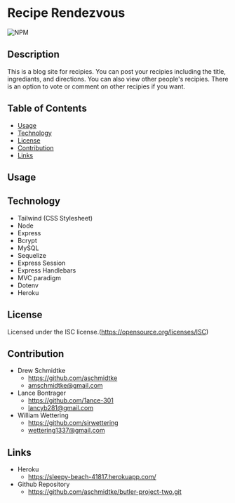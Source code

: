 # Recipe Rendezvous

  ![NPM](https://img.shields.io/npm/l/glob?style=flat-square)

  ## Description
   This is a blog site for recipies. You can post your recipies including the title, ingrediants, and directions. You can also view other people's recipies. There is an option to vote or comment on other recipies if you want.

  ## Table of Contents
  * [Usage](#usage)
  * [Technology](#technology)
  * [License](#license)
  * [Contribution](#contribution)
  * [Links](#links)

  ## Usage

  ## Technology
  - Tailwind (CSS Stylesheet)
  - Node
  - Express
  - Bcrypt
  - MySQL
  - Sequelize
  - Express Session
  - Express Handlebars
  - MVC paradigm
  - Dotenv
  - Heroku


  ## License
  Licensed under the ISC license.(https://opensource.org/licenses/ISC)

  ## Contribution
  - Drew Schmidtke
    - https://github.com/aschmidtke
    - amschmidtke@gmail.com
  - Lance Bontrager
    - https://github.com/1ance-301
    - lancyb281@gmail.com
  - William Wettering
    - https://github.com/sirwettering
    - wettering1337@gmail.com

  ## Links
  - Heroku
    - https://sleepy-beach-41817.herokuapp.com/
  - Github Repository
    - https://github.com/aschmidtke/butler-project-two.git
